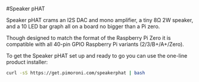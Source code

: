 <!--
---
name: Speaker pHAT
class: board
type: audio
formfactor: pHAT
manufacturer: Pimoroni
description: An I2S digital speaker and VU meter
buy: https://shop.pimoroni.com/products/speaker-phat
image: 'speaker-phat.png'
pincount: 40
eeprom: no
power:
  '2':
ground:
  '6':
  '9':
  '14':
  '20':
  '25':
  '30':
  '34':
  '39':
pin:
  '3':
    mode: i2c
  '5':
    mode: i2c
  '12':
    name: I2S
  '35':
    name: I2S
  '40':
    name: I2S
install:
  'devices':
  - 'i2s'
  - 'i2c'
i2c:
  '0x54':
    name: LED driver
    device: sn3218
-->
#Speaker pHAT

Speaker pHAT crams an I2S DAC and mono amplifier, a tiny 8Ω 2W speaker, and a 10 LED bar graph all on a board no bigger than a Pi zero.

Though designed to match the format of the Raspberry Pi Zero it is compatible with all 40-pin GPIO Raspberry Pi variants (2/3/B+/A+/Zero).

To get the Speaker pHAT set up and ready to go you can use the one-line product installer:

```bash
curl -sS https://get.pimoroni.com/speakerphat | bash
```
